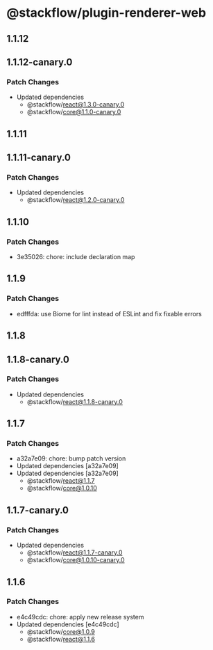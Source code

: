 # @stackflow/plugin-renderer-web

## 1.1.12

## 1.1.12-canary.0

### Patch Changes

- Updated dependencies
  - @stackflow/react@1.3.0-canary.0
  - @stackflow/core@1.1.0-canary.0

## 1.1.11

## 1.1.11-canary.0

### Patch Changes

- Updated dependencies
  - @stackflow/react@1.2.0-canary.0

## 1.1.10

### Patch Changes

- 3e35026: chore: include declaration map

## 1.1.9

### Patch Changes

- edfffda: use Biome for lint instead of ESLint and fix fixable errors

## 1.1.8

## 1.1.8-canary.0

### Patch Changes

- Updated dependencies
  - @stackflow/react@1.1.8-canary.0

## 1.1.7

### Patch Changes

- a32a7e09: chore: bump patch version
- Updated dependencies [a32a7e09]
- Updated dependencies [a32a7e09]
  - @stackflow/react@1.1.7
  - @stackflow/core@1.0.10

## 1.1.7-canary.0

### Patch Changes

- Updated dependencies
  - @stackflow/react@1.1.7-canary.0
  - @stackflow/core@1.0.10-canary.0

## 1.1.6

### Patch Changes

- e4c49cdc: chore: apply new release system
- Updated dependencies [e4c49cdc]
  - @stackflow/core@1.0.9
  - @stackflow/react@1.1.6

